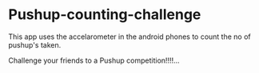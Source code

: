 # Pushup-counting-challenge
This app uses the accelarometer in the android phones to count the no of pushup's taken. 

Challenge your friends to a Pushup competition!!!!...



